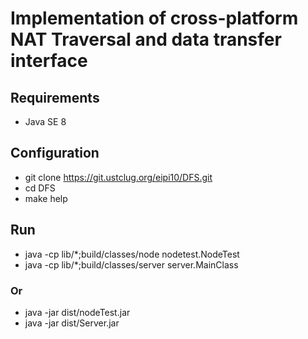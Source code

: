 # Implementation of cross-platform NAT Traversal and data transfer interface  

## Requirements
- Java SE 8

## Configuration
- git clone https://git.ustclug.org/eipi10/DFS.git
- cd DFS
- make help

## Run
- java -cp lib/*;build/classes/node nodetest.NodeTest
- java -cp lib/*;build/classes/server server.MainClass

### Or
- java -jar dist/nodeTest.jar
- java -jar dist/Server.jar
